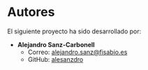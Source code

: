 # Autores

El siguiente proyecto ha sido desarrollado por:

- **Alejandro Sanz-Carbonell**
  - Correo: alejandro.sanz@fisabio.es
  - GitHub: [alesanzdro](https://github.com/alesanzdro)
